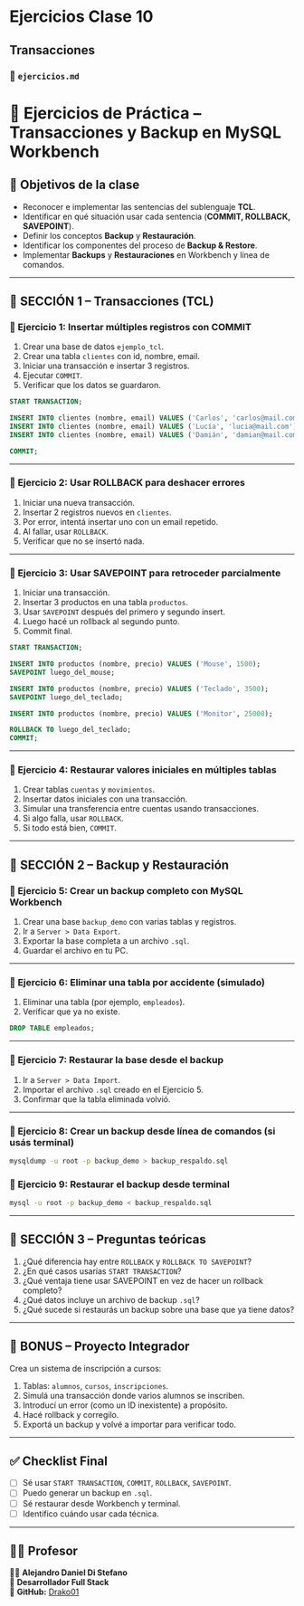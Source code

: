 # Ejercicios Clase 10

## Transacciones

### 📁 `ejercicios.md`

# 🧠 Ejercicios de Práctica – Transacciones y Backup en MySQL Workbench

## 🎯 Objetivos de la clase

- Reconocer e implementar las sentencias del sublenguaje **TCL**.
- Identificar en qué situación usar cada sentencia (**COMMIT, ROLLBACK, SAVEPOINT**).
- Definir los conceptos **Backup** y **Restauración**.
- Identificar los componentes del proceso de **Backup & Restore**.
- Implementar **Backups** y **Restauraciones** en Workbench y línea de comandos.

---

## 🧪 SECCIÓN 1 – Transacciones (TCL)

### 🧩 Ejercicio 1: Insertar múltiples registros con COMMIT

1. Crear una base de datos `ejemplo_tcl`.
2. Crear una tabla `clientes` con id, nombre, email.
3. Iniciar una transacción e insertar 3 registros.
4. Ejecutar `COMMIT`.
5. Verificar que los datos se guardaron.

```sql
START TRANSACTION;

INSERT INTO clientes (nombre, email) VALUES ('Carlos', 'carlos@mail.com');
INSERT INTO clientes (nombre, email) VALUES ('Lucía', 'lucia@mail.com');
INSERT INTO clientes (nombre, email) VALUES ('Damián', 'damian@mail.com');

COMMIT;
````

---

### 🧩 Ejercicio 2: Usar ROLLBACK para deshacer errores

1. Iniciar una nueva transacción.
2. Insertar 2 registros nuevos en `clientes`.
3. Por error, intentá insertar uno con un email repetido.
4. Al fallar, usar `ROLLBACK`.
5. Verificar que no se insertó nada.

---

### 🧩 Ejercicio 3: Usar SAVEPOINT para retroceder parcialmente

1. Iniciar una transacción.
2. Insertar 3 productos en una tabla `productos`.
3. Usar `SAVEPOINT` después del primero y segundo insert.
4. Luego hacé un rollback al segundo punto.
5. Commit final.

```sql
START TRANSACTION;

INSERT INTO productos (nombre, precio) VALUES ('Mouse', 1500);
SAVEPOINT luego_del_mouse;

INSERT INTO productos (nombre, precio) VALUES ('Teclado', 3500);
SAVEPOINT luego_del_teclado;

INSERT INTO productos (nombre, precio) VALUES ('Monitor', 25000);

ROLLBACK TO luego_del_teclado;
COMMIT;
```

---

### 🧩 Ejercicio 4: Restaurar valores iniciales en múltiples tablas

1. Crear tablas `cuentas` y `movimientos`.
2. Insertar datos iniciales con una transacción.
3. Simular una transferencia entre cuentas usando transacciones.
4. Si algo falla, usar `ROLLBACK`.
5. Si todo está bien, `COMMIT`.

---

## 💾 SECCIÓN 2 – Backup y Restauración

### 📌 Ejercicio 5: Crear un backup completo con MySQL Workbench

1. Crear una base `backup_demo` con varias tablas y registros.
2. Ir a `Server > Data Export`.
3. Exportar la base completa a un archivo `.sql`.
4. Guardar el archivo en tu PC.

---

### 📌 Ejercicio 6: Eliminar una tabla por accidente (simulado)

1. Eliminar una tabla (por ejemplo, `empleados`).
2. Verificar que ya no existe.

```sql
DROP TABLE empleados;
```

---

### 📌 Ejercicio 7: Restaurar la base desde el backup

1. Ir a `Server > Data Import`.
2. Importar el archivo `.sql` creado en el Ejercicio 5.
3. Confirmar que la tabla eliminada volvió.

---

### 📌 Ejercicio 8: Crear un backup desde línea de comandos (si usás terminal)

```bash
mysqldump -u root -p backup_demo > backup_respaldo.sql
```

### 📌 Ejercicio 9: Restaurar el backup desde terminal

```bash
mysql -u root -p backup_demo < backup_respaldo.sql
```

---

## 📘 SECCIÓN 3 – Preguntas teóricas

1. ¿Qué diferencia hay entre `ROLLBACK` y `ROLLBACK TO SAVEPOINT`?
2. ¿En qué casos usarías `START TRANSACTION`?
3. ¿Qué ventaja tiene usar SAVEPOINT en vez de hacer un rollback completo?
4. ¿Qué datos incluye un archivo de backup `.sql`?
5. ¿Qué sucede si restaurás un backup sobre una base que ya tiene datos?

---

## 🧠 BONUS – Proyecto Integrador

Crea un sistema de inscripción a cursos:

1. Tablas: `alumnos`, `cursos`, `inscripciones`.
2. Simulá una transacción donde varios alumnos se inscriben.
3. Introducí un error (como un ID inexistente) a propósito.
4. Hacé rollback y corregilo.
5. Exportá un backup y volvé a importar para verificar todo.

---

## ✅ Checklist Final

- [ ] Sé usar `START TRANSACTION`, `COMMIT`, `ROLLBACK`, `SAVEPOINT`.
- [ ] Puedo generar un backup en `.sql`.
- [ ] Sé restaurar desde Workbench y terminal.
- [ ] Identifico cuándo usar cada técnica.

---

## 🧑‍🏫 Profesor  

👨‍💻 **Alejandro Daniel Di Stefano**  
📌 **Desarrollador Full Stack**  
🔗 **GitHub:** [Drako01](https://github.com/Drako01)  

